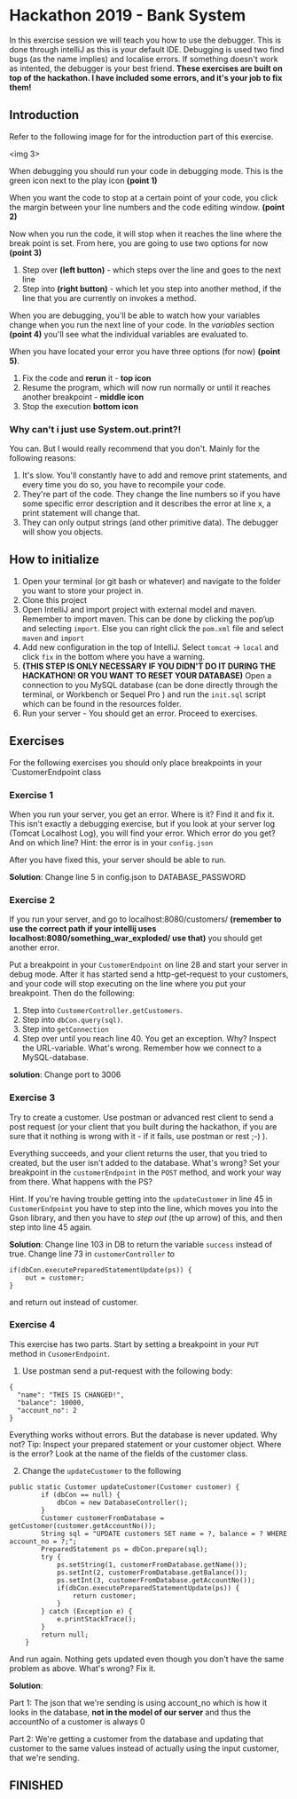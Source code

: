 # Hackathon 2019 - Bank System
In this exercise session we will teach you how to use the debugger. This is done through intelliJ as this is your default IDE. Debugging is used two find bugs (as the name implies) and localise errors. If something doesn't work as intented, the debugger is your best friend. **These exercises are built on top of the hackathon. I have included some errors, and it's your job to fix them!**

## Introduction
Refer to the following image for for the introduction part of this exercise.

<img 3>

When debugging  you should run your code in debugging mode. This is the green icon next to the play icon **(point 1)**


When you want the code to stop at a certain point of your code, you click the margin between your line numbers and the code editing window. **(point 2)**

Now when you run the code, it will stop when it reaches the line where the break point is set. From here, you are going to use two options for now **(point 3)** 
1) Step over **(left button)** - which steps over the line and goes to the next line 
2) Step into **(right button)** - which let you step into another method, if the line that you are currently on invokes a method.

When you are debugging, you'll be able to watch how your variables change when you run the next line of your code. In the *variables* section **(point 4)** you'll see what the individual variables are evaluated to.

When you have located your error you have three options (for now) **(point 5)**. 
1) Fix the code and **rerun** it - **top icon**
2) Resume the program, which will now run normally or until it reaches another breakpoint - **middle icon**
3) Stop the execution **bottom icon** 

### Why can't i just use System.out.print?!
You can. But I would really recommend that you don't. Mainly for the following reasons:
1) It's slow. You'll constantly have to add and remove print statements, and every time you do so, you have to recompile your code.
2) They're part of the code. They change the line numbers so if you have some specific error description and it describes the error at line x, a print statement will change that. 
3) They can only output strings (and other primitive data). The debugger will show you objects.  

## How to initialize
1. Open your terminal (or git bash or whatever) and navigate to the folder you want to store your project in.
2. Clone this project
3. Open IntelliJ and import project with external model and maven. Remember to import maven. This can be done by clicking the pop’up and selecting `import`. Else you can right click the `pom.xml` file and select `maven` and `import`
4. Add new configuration in the top of IntelliJ. Select `tomcat` → `local` and click `fix` in the bottom where you have a warning.
5. **(THIS STEP IS ONLY NECESSARY IF YOU DIDN'T DO IT DURING THE HACKATHON! OR YOU WANT TO RESET YOUR DATABASE)** Open a connection to you MySQL database (can be done directly through the terminal, or Workbench or Sequel Pro ) and run the `init.sql` script which can be found in the resources folder.
6. Run your server - You should get an error. Proceed to exercises. 

## Exercises
For the following exercises you should only place breakpoints in your `CustomerEndpoint class

### Exercise 1
When you run your server, you get an error. Where is it? Find it and fix it. This isn't exactly a debugging exercise, but if you look at your server log (Tomcat Localhost Log), you will find your error.
Which error do you get? And on which line? Hint: the error is in your `config.json`

After you have fixed this, your server should be able to run. 

**Solution**: Change line 5 in config.json to DATABASE_PASSWORD

### Exercise 2
If you run your server, and go to localhost:8080/customers/ **(remember to use the correct path if your intellij uses localhost:8080/something_war_exploded/ use that)** you should get another error. 

Put a breakpoint in your `CustomerEndpoint` on line 28 and start your server in debug mode. After it has started send a http-get-request to your customers, and your code will stop executing on the line where you put your breakpoint. Then do the following: 

1) Step into `CustomerController.getCustomers`.
2) Step into `dbCon.query(sql)`.
3) Step into `getConnection`
4) Step over until you reach line 40. You get an exception. Why? Inspect the URL-variable. What's wrong. Remember how we connect to a MySQL-database.

**solution**: Change port to 3006

### Exercise 3
Try to create a customer. Use postman or advanced rest client to send a post request (or your client that you built during the hackathon, if you are sure that it nothing is wrong with it - if it fails, use postman or rest ;-) ). 

Everything succeeds, and your client returns the user, that you tried to created, but the user isn't added to the database. What's wrong? Set your breakpoint in the `customerEndpoint` in the `POST` method, and work your way from there. What happens with the PS?

Hint. If you're having trouble getting into the `updateCustomer` in line 45 in `CustomerEndpoint` you have to step into the line, which moves you into the Gson library, and then you have to *step out* (the up arrow) of this, and then step into line 45 again.  

**Solution**: Change line 103 in DB to return the variable `success` instead of true. Change line 73 in `customerController` to 
```
if(dbCon.executePreparedStatementUpdate(ps)) {
    out = customer;
}
```
and return out instead of customer. 

### Exercise 4
This exercise has two parts. Start by setting a breakpoint in your `PUT` method in `CusomerEndpoint`.
1) Use postman send a put-request with the following body:
```
{
  "name": "THIS IS CHANGED!",
  "balance": 10000,
  "account_no": 2
}
```
Everything works without errors. But the database is never updated. Why not? Tip: Inspect your prepared statement or your customer object. Where is the error? Look at the name of the fields of the customer class.

2) Change the `updateCustomer` to the following
```
public static Customer updateCustomer(Customer customer) {
        if (dbCon == null) {
            dbCon = new DatabaseController();
        }
        Customer customerFromDatabase = getCustomer(customer.getAccountNo());
        String sql = "UPDATE customers SET name = ?, balance = ? WHERE account_no = ?;";
        PreparedStatement ps = dbCon.prepare(sql);
        try {
            ps.setString(1, customerFromDatabase.getName());
            ps.setInt(2, customerFromDatabase.getBalance());
            ps.setInt(3, customerFromDatabase.getAccountNo());
            if(dbCon.executePreparedStatementUpdate(ps)) {
                return customer;
            }
        } catch (Exception e) {
            e.printStackTrace();
        }
        return null;
    }

``` 
And run again. Nothing gets updated even though you don't have the same problem as above. What's wrong? Fix it.

**Solution**: 

Part 1: The json that we're sending is using account_no which is how it looks in the database, **not in the model of our server** and thus the accountNo of a customer is always 0

Part 2: We're getting a customer from the database and updating that customer to the same values instead of actually using the input customer, that we're sending.   

## FINISHED